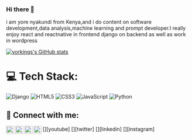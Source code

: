 ### Hi there 👋

i am yore nyakundi from Kenya,and i do content on software development,data analysis,machine learning and  prompt developer.I really enjoy react and reactnative in frontend django on backend as well as work in wordpress

[![yorkings's GitHub stats](https://github-readme-stats.vercel.app/api?username=yorkings)](https://github.com/anuraghazra/github-readme-stats)


# 💻 Tech Stack:
![Django](https://img.shields.io/badge/django-%23092E20.svg?style=for-the-badge&logo=django&logoColor=white) ![HTML5](https://img.shields.io/badge/html5-%23E34F26.svg?style=for-the-badge&logo=html5&logoColor=white) ![CSS3](https://img.shields.io/badge/css3-%231572B6.svg?style=for-the-badge&logo=css3&logoColor=white) ![JavaScript](https://img.shields.io/badge/javascript-%23323330.svg?style=for-the-badge&logo=javascript&logoColor=%23F7DF1E) ![Python](https://img.shields.io/badge/python-3670A0?style=for-the-badge&logo=python&logoColor=ffdd54)

<h2> 🤳 Connect with me:</h2>

[<img align="left" alt="yorkings| YouTube" width="22px" src="https://cdn.jsdelivr.net/npm/simple-icons@v3/icons/youtube.svg" />][youtube]
[<img align="left" alt="yorkings | Twitter" width="22px" src="https://cdn.jsdelivr.net/npm/simple-icons@v3/icons/twitter.svg" />][twitter]
[<img align="left" alt="yorkings | LinkedIn" width="22px" src="https://cdn.jsdelivr.net/npm/simple-icons@v3/icons/linkedin.svg" />][linkedin]
[<img align="left" alt="yorkings | Instagram" width="22px" src="https://cdn.jsdelivr.net/npm/simple-icons@v3/icons/instagram.svg" />][instagram]

